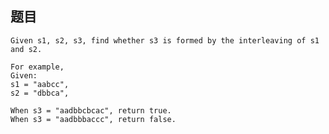 ## 题目 
    Given s1, s2, s3, find whether s3 is formed by the interleaving of s1 and s2.

    For example,
    Given:
    s1 = "aabcc",
    s2 = "dbbca",

    When s3 = "aadbbcbcac", return true.
    When s3 = "aadbbbaccc", return false.

